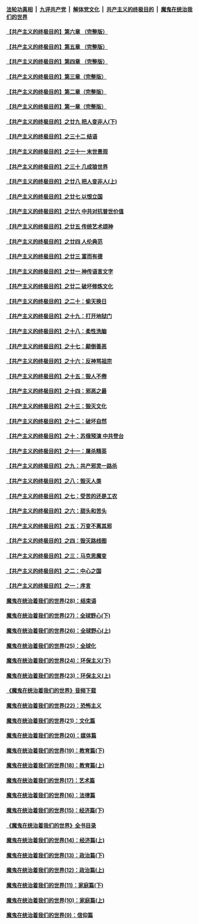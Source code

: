 

####  [法轮功真相](../../../../basic/blob/master/README.md?t=06031731) &nbsp;|&nbsp; [九评共产党](../../../../9ping.md/blob/master/README.md?t=06031731) &nbsp;|&nbsp; [解体党文化](../../../../jtdwh.md/blob/master/README.md?t=06031731)  &nbsp;|&nbsp; [共产主义的终极目的](../../../../gczydzjmd.md/blob/master/README.md?t=06031731) &nbsp;|&nbsp; [魔鬼在统治我们的世界](../../../../mgztzwmdsj.md/blob/master/README.md?t=06031731) 

#### [【共产主义的终极目的】第六章 （完整版）](../pages/nsc422/n11428913.md?t=06031731) 

#### [【共产主义的终极目的】第五章 （完整版）](../pages/nsc422/n11428912.md?t=06031731) 

#### [【共产主义的终极目的】第四章 （完整版）](../pages/nsc422/n11428907.md?t=06031731) 

#### [【共产主义的终极目的】第三章（完整版）](../pages/nsc422/n11428848.md?t=06031731) 

#### [【共产主义的终极目的】第二章（完整版）](../pages/nsc422/n11428831.md?t=06031731) 

#### [【共产主义的终极目的】第一章（完整版）](../pages/nsc422/n11417651.md?t=06031731) 

#### [【共产主义的终极目的】之廿九 把人变非人(下)](../pages/nsc422/n11344140.md?t=06031731) 

#### [【共产主义的终极目的】之三十二 结语](../pages/nsc422/n11360535.md?t=06031731) 

#### [【共产主义的终极目的】之三十一 末世景观](../pages/nsc422/n11351129.md?t=06031731) 

#### [【共产主义的终极目的】之三十 几成狼世界](../pages/nsc422/n11348280.md?t=06031731) 

#### [【共产主义的终极目的】之廿八 把人变非人(上)](../pages/nsc422/n11340492.md?t=06031731) 

#### [【共产主义的终极目的】之廿七 以恨立国](../pages/nsc422/n11336944.md?t=06031731) 

#### [【共产主义的终极目的】之廿六 中共对抗普世价值](../pages/nsc422/n11324785.md?t=06031731) 

#### [【共产主义的终极目的】之廿五 传统艺术颂神](../pages/nsc422/n11296396.md?t=06031731) 

#### [【共产主义的终极目的】之廿四 人伦典范](../pages/nsc422/n11296397.md?t=06031731) 

#### [【共产主义的终极目的】之廿三 富而有德](../pages/nsc422/n11283598.md?t=06031731) 

#### [【共产主义的终极目的】之廿一 神传语言文字](../pages/nsc422/n11263265.md?t=06031731) 

#### [【共产主义的终极目的】之廿二 破坏修炼文化](../pages/nsc422/n11245728.md?t=06031731) 

#### [【共产主义的终极目的】之二十：偷天换日](../pages/nsc422/n11238846.md?t=06031731) 

#### [【共产主义的终极目的】之十九：打开地狱门](../pages/nsc422/n11206376.md?t=06031731) 

#### [【共产主义的终极目的】之十八：柔性洗脑](../pages/nsc422/n11199994.md?t=06031731) 

#### [【共产主义的终极目的】之十七：颠倒善恶](../pages/nsc422/n11179782.md?t=06031731) 

#### [【共产主义的终极目的】之十六：反神骂祖宗](../pages/nsc422/n11166798.md?t=06031731) 

#### [【共产主义的终极目的】之十五：毁人不倦](../pages/nsc422/n11166792.md?t=06031731) 

#### [【共产主义的终极目的】之十四：邪恶之最](../pages/nsc422/n11150249.md?t=06031731) 

#### [【共产主义的终极目的】之十三：毁灭文化](../pages/nsc422/n11135227.md?t=06031731) 

#### [【共产主义的终极目的】之十二：破坏自然](../pages/nsc422/n11135214.md?t=06031731) 

#### [【共产主义的终极目的】之十：苏俄预演 中共登台](../pages/nsc422/n11118424.md?t=06031731) 

#### [【共产主义的终极目的】之十一：屠杀精英](../pages/nsc422/n11118442.md?t=06031731) 

#### [【共产主义的终极目的】之九：共产邪灵一路杀](../pages/nsc422/n11114139.md?t=06031731) 

#### [【共产主义的终极目的】之八：毁灭人类](../pages/nsc422/n11108503.md?t=06031731) 

#### [【共产主义的终极目的】之七：受苦的还是工农](../pages/nsc422/n11101809.md?t=06031731) 

#### [【共产主义的终极目的】之六：甜头和苦头](../pages/nsc422/n11096971.md?t=06031731) 

#### [【共产主义的终极目的】之五：万变不离其邪](../pages/nsc422/n11091285.md?t=06031731) 

#### [【共产主义的终极目的】之四：毁灭路线图](../pages/nsc422/n11086284.md?t=06031731) 

#### [【共产主义的终极目的】之三：马克思魔变](../pages/nsc422/n11061941.md?t=06031731) 

#### [【共产主义的终极目的】之二：中心之国](../pages/nsc422/n11047728.md?t=06031731) 

#### [【共产主义的终极目的】之一：序言](../pages/nsc422/n11086077.md?t=06031731) 

#### [魔鬼在统治着我们的世界(28)：结束语](../pages/nsc422/n10936246.md?t=06031731) 

#### [魔鬼在统治着我们的世界(27)：全球野心(下)](../pages/nsc422/n10928319.md?t=06031731) 

#### [魔鬼在统治着我们的世界(26)：全球野心(上)](../pages/nsc422/n10900318.md?t=06031731) 

#### [魔鬼在统治着我们的世界(25)：全球化](../pages/nsc422/n10788205.md?t=06031731) 

#### [魔鬼在统治着我们的世界(24)：环保主义(下)](../pages/nsc422/n10695307.md?t=06031731) 

#### [魔鬼在统治着我们的世界(23)：环保主义(上)](../pages/nsc422/n10688613.md?t=06031731) 

#### [《魔鬼在统治着我们的世界》音频下载](../pages/nsc422/n10635553.md?t=06031731) 

#### [魔鬼在统治着我们的世界(22)：恐怖主义](../pages/nsc422/n10614727.md?t=06031731) 

#### [魔鬼在统治着我们的世界(21)：文化篇](../pages/nsc422/n10597706.md?t=06031731) 

#### [魔鬼在统治着我们的世界(20)：媒体篇](../pages/nsc422/n10586579.md?t=06031731) 

#### [魔鬼在统治着我们的世界(19)：教育篇(下)](../pages/nsc422/n10564808.md?t=06031731) 

#### [魔鬼在统治着我们的世界(18)：教育篇(上)](../pages/nsc422/n10526970.md?t=06031731) 

#### [魔鬼在统治着我们的世界(17)：艺术篇](../pages/nsc422/n10499093.md?t=06031731) 

#### [魔鬼在统治着我们的世界(16)：法律篇](../pages/nsc422/n10485969.md?t=06031731) 

#### [魔鬼在统治着我们的世界(15)：经济篇(下)](../pages/nsc422/n10469975.md?t=06031731) 

#### [《魔鬼在统治着我们的世界》全书目录](../pages/nsc422/n10464261.md?t=06031731) 

#### [魔鬼在统治着我们的世界(14)：经济篇(上)](../pages/nsc422/n10457370.md?t=06031731) 

#### [魔鬼在统治着我们的世界(13)：政治篇(下)](../pages/nsc422/n10448270.md?t=06031731) 

#### [魔鬼在统治着我们的世界(12)：政治篇(上)](../pages/nsc422/n10444576.md?t=06031731) 

#### [魔鬼在统治着我们的世界(11)：家庭篇(下)](../pages/nsc422/n10440961.md?t=06031731) 

#### [魔鬼在统治着我们的世界(10)：家庭篇(上)](../pages/nsc422/n10435448.md?t=06031731) 

#### [魔鬼在统治着我们的世界(9)：信仰篇](../pages/nsc422/n10432159.md?t=06031731) 

